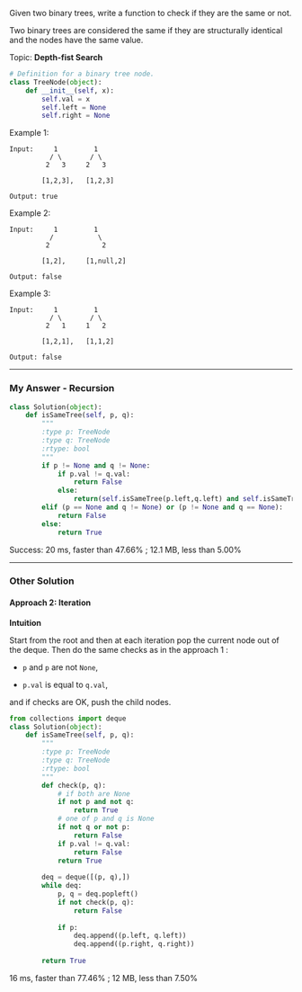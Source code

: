 Given two binary trees, write a function to check if they are the same or not.

Two binary trees are considered the same if they are structurally identical and the nodes have the same value.

Topic: **Depth-fist Search**

```Python
# Definition for a binary tree node.
class TreeNode(object):
    def __init__(self, x):
        self.val = x
        self.left = None
        self.right = None
```


Example 1:
```
Input:     1         1
          / \       / \
         2   3     2   3

        [1,2,3],   [1,2,3]

Output: true
```
Example 2:
```
Input:     1         1
          /           \
         2             2

        [1,2],     [1,null,2]

Output: false
```
Example 3:
```
Input:     1         1
          / \       / \
         2   1     1   2

        [1,2,1],   [1,1,2]

Output: false
```

---
### My Answer - Recursion
```Python
class Solution(object):
    def isSameTree(self, p, q):
        """
        :type p: TreeNode
        :type q: TreeNode
        :rtype: bool
        """
        if p != None and q != None:
            if p.val != q.val:
                return False
            else:
                return(self.isSameTree(p.left,q.left) and self.isSameTree(p.right,q.right))
        elif (p == None and q != None) or (p != None and q == None):
            return False
        else:
            return True
```            
Success: 20 ms, faster than 47.66%  ;  12.1 MB, less than 5.00%

---
### Other Solution
#### Approach 2: Iteration
**Intuition**

Start from the root and then at each iteration pop the current node out of the deque. Then do the same checks as in the approach 1 :

- `p` and `p` are not `None`,

- `p.val` is equal to `q.val`,

and if checks are OK, push the child nodes.
```Python
from collections import deque
class Solution(object):
    def isSameTree(self, p, q):
        """
        :type p: TreeNode
        :type q: TreeNode
        :rtype: bool
        """
        def check(p, q):
            # if both are None
            if not p and not q:
                return True
            # one of p and q is None
            if not q or not p:
                return False
            if p.val != q.val:
                return False
            return True
        
        deq = deque([(p, q),])
        while deq:
            p, q = deq.popleft()
            if not check(p, q):
                return False
            
            if p:
                deq.append((p.left, q.left))
                deq.append((p.right, q.right))
                    
        return True
```
16 ms, faster than 77.46% ; 12 MB, less than 7.50%
